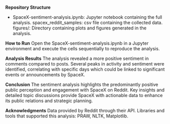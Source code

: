 **Repository Structure**
* SpaceX-sentiment-analysis.ipynb: Jupyter notebook containing the full analysis.
spacex_reddit_samples: csv file containing the collected data.
figures/: Directory containing plots and figures generated in the analysis.

**How to Run**
Open the SpaceX-sentiment-analysis.ipynb in a Jupyter environment and execute the cells sequentially to reproduce the analysis.

**Analysis Results**
The analysis revealed a more positive sentiment in comments compared to posts. Several peaks in activity and sentiment were identified, correlating with specific days which could be linked to significant events or announcements by SpaceX.

**Conclusion**
The sentiment analysis highlights the predominantly positive public perception and engagement with SpaceX on Reddit. Key insights and detailed topic discussions provide SpaceX with actionable data to enhance its public relations and strategic planning.

**Acknowledgments**
Data provided by Reddit through their API.
Libraries and tools that supported this analysis: PRAW, NLTK, Matplotlib.
